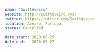 ```yaml
---
name: "SwiftAveiro"
website: http://swiftaveiro.xyz/
twitter: https://twitter.com/SwiftAveiro
location: Aveiro, Portugal
status: Cancelled

date_start: 2020-06-25
date_end:   2020-06-27
---
```

